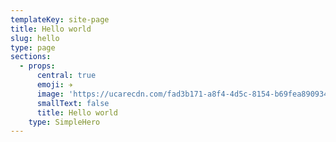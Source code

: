 ```yaml
---
templateKey: site-page
title: Hello world
slug: hello
type: page
sections:
  - props:
      central: true
      emoji: ✈️
      image: 'https://ucarecdn.com/fad3b171-a8f4-4d5c-8154-b69fea890934/'
      smallText: false
      title: Hello world
    type: SimpleHero
---
```


